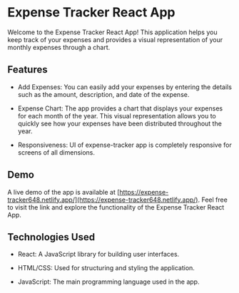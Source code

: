 # Expense Tracker React App

Welcome to the Expense Tracker React App! This application helps you keep track of your expenses and provides a visual representation of your monthly expenses through a chart.

## Features

- Add Expenses: You can easily add your expenses by entering the details such as the amount, description, and date of the expense.

- Expense Chart: The app provides a chart that displays your expenses for each month of the year. This visual representation allows you to quickly see how your expenses have been distributed throughout the year.

- Responsiveness: UI of expense-tracker app is completely responsive for screens of all dimensions.

## Demo

A live demo of the app is available at [https://expense-tracker648.netlify.app/](https://expense-tracker648.netlify.app/). Feel free to visit the link and explore the functionality of the Expense Tracker React App.

## Technologies Used

- React: A JavaScript library for building user interfaces.

- HTML/CSS: Used for structuring and styling the application.

- JavaScript: The main programming language used in the app.
